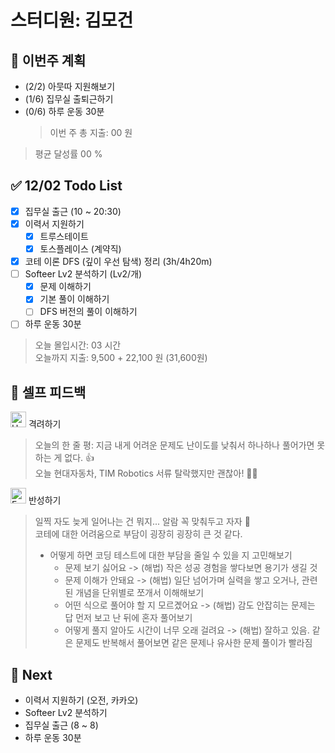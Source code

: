 # 스터디원: 김모건

## 🚀 이번주 계획

- (2/2) 아뭇따 지원해보기
- (1/6) 집무실 출퇴근하기
- (0/6) 하루 운동 30분
  > 이번 주 총 지출: 00 원

> 평균 달성률 00 %

## ✅ 12/02 Todo List

- [x] 집무실 출근 (10 ~ 20:30)
- [x] 이력서 지원하기
  - [x] 트루스테이트
  - [x] 토스플레이스 (계약직)
- [x] 코테 이론 DFS (깊이 우선 탐색) 정리 (3h/4h20m)
- [ ] Softeer Lv2 분석하기 (Lv2/개)
  - [x] 문제 이해하기
  - [x] 기본 풀이 이해하기
  - [ ] DFS 버전의 풀이 이해하기
- [ ] 하루 운동 30분

> 오늘 몰입시간: 03 시간<br>
> 오늘까지 지출: 9,500 + 22,100 원 (31,600원)

## 🎉 셀프 피드백

<img src="https://raw.githubusercontent.com/Tarikul-Islam-Anik/Animated-Fluent-Emojis/master/Emojis/Smilies/Hugging%20Face.png" alt="Hugging Face" width="25" height="25"> 격려하기</img>

> 오늘의 한 줄 평: 지금 내게 어려운 문제도 난이도를 낮춰서 하나하나 풀어가면 못하는 게 없다. 👍<br>
> 오늘 현대자동차, TIM Robotics 서류 탈락했지만 괜찮아! 🥲😭 <br>

<img src="https://raw.githubusercontent.com/Tarikul-Islam-Anik/Animated-Fluent-Emojis/master/Emojis/Smilies/Face%20with%20Monocle.png" alt="Face with Monocle" width="25" height="25"> 반성하기</img>

> 일찍 자도 늦게 일어나는 건 뭐지... 알람 꼭 맞춰두고 자자 🤣<br>
> 코테에 대한 어려움으로 부담이 굉장히 굉장히 큰 것 같다.<br>
>
> - 어떻게 하면 코딩 테스트에 대한 부담을 줄일 수 있을 지 고민해보기
>   - 문제 보기 싫어요 -> (해법) 작은 성공 경험을 쌓다보면 용기가 생길 것
>   - 문제 이해가 안돼요 -> (해법) 일단 넘어가며 실력을 쌓고 오거나, 관련된 개념을 단위별로 쪼개서 이해해보기
>   - 어떤 식으로 풀어야 할 지 모르곘어요 -> (해법) 감도 안잡히는 문제는 답 먼저 보고 난 뒤에 혼자 풀어보기
>   - 어떻게 풀지 알아도 시간이 너무 오래 걸려요 -> (해법) 잘하고 있음. 같은 문제도 반복해서 풀어보면 같은 문제나 유사한 문제 풀이가 빨라짐

## 🌱 Next

- 이력서 지원하기 (오전, 카카오)
- Softeer Lv2 분석하기
- 집무실 출근 (8 ~ 8)
- 하루 운동 30분
